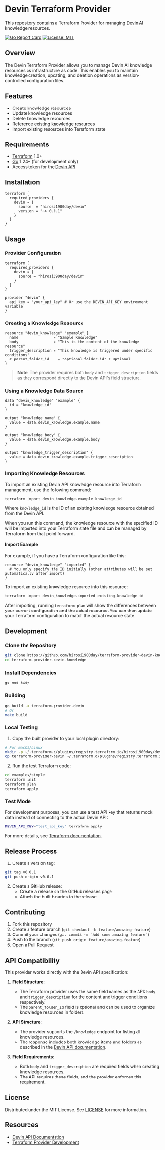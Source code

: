 # Devin Terraform Provider

This repository contains a Terraform Provider for managing [Devin AI](https://devin.ai) knowledge resources.

[![Go Report Card](https://goreportcard.com/badge/github.com/hirosi1900day/terraform-provider-devin-knowledge)](https://goreportcard.com/report/github.com/hirosi1900day/terraform-provider-devin-knowledge)
[![License: MIT](https://img.shields.io/badge/License-MIT-yellow.svg)](https://opensource.org/licenses/MIT)

## Overview

The Devin Terraform Provider allows you to manage Devin AI knowledge resources as infrastructure as code. This enables you to maintain knowledge creation, updating, and deletion operations as version-controlled configuration files.

## Features

- Create knowledge resources
- Update knowledge resources
- Delete knowledge resources
- Reference existing knowledge resources
- Import existing resources into Terraform state

## Requirements

- [Terraform](https://www.terraform.io/downloads.html) 1.0+
- [Go](https://golang.org/doc/install) 1.24+ (for development only)
- Access token for the [Devin API](https://docs.devin.ai/api-reference)

## Installation

```hcl
terraform {
  required_providers {
    devin = {
      source  = "hirosi1900day/devin"
      version = "~> 0.0.1"
    }
  }
}
```

## Usage

### Provider Configuration

```hcl
terraform {
  required_providers {
    devin = {
      source = "hirosi1900day/devin"
    }
  }
}

provider "devin" {
  api_key = "your_api_key" # Or use the DEVIN_API_KEY environment variable
}
```

### Creating a Knowledge Resource

```hcl
resource "devin_knowledge" "example" {
  name                = "Sample Knowledge"
  body                = "This is the content of the knowledge resource"
  trigger_description = "This knowledge is triggered under specific conditions"
  # parent_folder_id    = "optional-folder-id" # Optional
}
```

> **Note**: The provider requires both `body` and `trigger_description` fields as they correspond directly 
> to the Devin API's field structure.

### Using a Knowledge Data Source

```hcl
data "devin_knowledge" "example" {
  id = "knowledge_id"
}

output "knowledge_name" {
  value = data.devin_knowledge.example.name
}

output "knowledge_body" {
  value = data.devin_knowledge.example.body
}

output "knowledge_trigger_description" {
  value = data.devin_knowledge.example.trigger_description
}
```

### Importing Knowledge Resources

To import an existing Devin API knowledge resource into Terraform management, use the following command:

```bash
terraform import devin_knowledge.example knowledge_id
```

Where `knowledge_id` is the ID of an existing knowledge resource obtained from the Devin API.

When you run this command, the knowledge resource with the specified ID will be imported into your Terraform state file and can be managed by Terraform from that point forward.

#### Import Example

For example, if you have a Terraform configuration like this:

```hcl
resource "devin_knowledge" "imported" {
  # You only specify the ID initially (other attributes will be set automatically after import)
}
```

To import an existing knowledge resource into this resource:

```bash
terraform import devin_knowledge.imported existing-knowledge-id
```

After importing, running `terraform plan` will show the differences between your current configuration and the actual resource. You can then update your Terraform configuration to match the actual resource state.

## Development

### Clone the Repository

```bash
git clone https://github.com/hirosi1900day/terraform-provider-devin-knowledge.git
cd terraform-provider-devin-knowledge
```

### Install Dependencies

```bash
go mod tidy
```

### Building

```bash
go build -o terraform-provider-devin
# Or
make build
```

### Local Testing

1. Copy the built provider to your local plugin directory:

```bash
# For macOS/Linux
mkdir -p ~/.terraform.d/plugins/registry.terraform.io/hirosi1900day/devin/0.0.1/$(go env GOOS)_$(go env GOARCH)
cp terraform-provider-devin ~/.terraform.d/plugins/registry.terraform.io/hirosi1900day/devin/0.0.1/$(go env GOOS)_$(go env GOARCH)/
```

2. Run the test Terraform code:

```bash
cd examples/simple
terraform init
terraform plan
terraform apply
```

### Test Mode

For development purposes, you can use a test API key that returns mock data instead of connecting to the actual Devin API:

```bash
DEVIN_API_KEY="test_api_key" terraform apply
```

For more details, see [Terraform documentation](https://www.terraform.io/docs/cli/config/config-file.html#development-overrides-for-provider-developers).

## Release Process

1. Create a version tag:

```bash
git tag v0.0.1
git push origin v0.0.1
```

2. Create a GitHub release:
   - Create a release on the GitHub releases page
   - Attach the built binaries to the release

## Contributing

1. Fork this repository
2. Create a feature branch (`git checkout -b feature/amazing-feature`)
3. Commit your changes (`git commit -m 'Add some amazing feature'`)
4. Push to the branch (`git push origin feature/amazing-feature`)
5. Open a Pull Request

## API Compatibility

This provider works directly with the Devin API specification:

1. **Field Structure**:
   - The Terraform provider uses the same field names as the API: `body` and `trigger_description` for the content and trigger conditions respectively.
   - The `parent_folder_id` field is optional and can be used to organize knowledge resources in folders.

2. **API Structure**:
   - The provider supports the `/knowledge` endpoint for listing all knowledge resources.
   - The response includes both knowledge items and folders as described in the [Devin API documentation](https://docs.devin.ai/api-reference/knowledge/list-knowledge).

3. **Field Requirements**:
   - Both `body` and `trigger_description` are required fields when creating knowledge resources.
   - The API requires these fields, and the provider enforces this requirement.

## License

Distributed under the MIT License. See [LICENSE](LICENSE) for more information.

## Resources

- [Devin API Documentation](https://docs.devin.ai/api-reference)
- [Terraform Provider Development](https://developer.hashicorp.com/terraform/plugin/framework)
